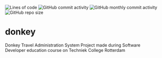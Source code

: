 ![Lines of code](https://img.shields.io/tokei/lines/github/MauriceBoendermaker/donkey?style=flat-square)
![GitHub commit activity](https://img.shields.io/github/commit-activity/y/MauriceBoendermaker/donkey?color=success&style=flat-square)
![GitHub monthly commit activity](https://img.shields.io/github/commit-activity/m/MauriceBoendermaker/donkey?color=success&style=flat-square&label=monthly%20commit%20activity)
![GitHub repo size](https://img.shields.io/github/repo-size/MauriceBoendermaker/donkey?color=critical&style=flat-square)
# donkey
Donkey Travel Administration System
Project made during Software Developer education course on Techniek College Rotterdam
